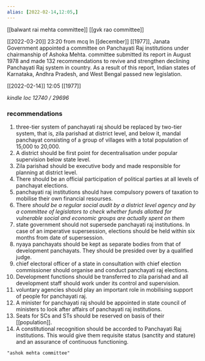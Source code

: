 ```yaml
---
alias: [2022-02-14,12:05,]
---
```

[[balwant rai mehta committee]] [[gvk rao committee]]

[[2022-03-20]] 23:20
from mcq
In [[december]] [[1977]], Janata Government appointed a committee on Panchayati Raj institutions under chairmanship of Ashoka Mehta.
committee submitted its report in August 1978 and made 132 recommendations to revive and strengthen declining Panchayati Raj system in country.
As a result of this report, Indian states of Karnataka, Andhra Pradesh, and West Bengal passed new legislation.

[[2022-02-14]] 12:05
[[1977]]

*kindle loc 12740 / 29696*
### recommendations
1. three-tier system of panchayati raj should be replaced by two-tier system, that is, zila parishad at district level, and below it, mandal panchayat consisting of a group of villages with a total population of 15,000 to 20,000.
2. A district should be first point for decentralisation under popular supervision below state level.
3. Zila parishad should be executive body and made responsible for planning at district level.
4. There should be an official participation of political parties at all levels of panchayat elections.
5. panchayati raj institutions should have compulsory powers of taxation to mobilise their own financial resourses.
6. There *should be a regular social audit by a district level agency and by a committee of legislators to check whether funds allotted for vulnerable social and economic groups are actually spent on them*
7. state government should not supersede panchayati raj institutions. In case of an imperative supersession, elections should be held within six months from date of supersession.
8. nyaya panchayats should be kept as separate bodies from that of development panchayats. They should be presided over by a qualified judge.
9. chief electoral officer of a state in consultation with chief election commissioner should organise and conduct panchayati raj elections.
10. Development functions should be transferred to zila parishad and all development staff should work under its control and supervision.
11. voluntary agencies should play an important role in mobilising support of people for panchayati raj.
12. A minister for panchayati raj should be appointed in state council of ministers to look after affairs of panchayati raj institutions.
13. Seats for SCs and STs should be reserved on basis of their [[population]].
14. A constitutional recognition should be accorded to Panchayati Raj institutions. This would give them requisite status (sanctity and stature) and an assurance of continuous functioning.
```query
"ashok mehta committee"
```